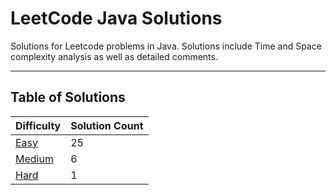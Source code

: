 # LeetCode Java Solutions

Solutions for Leetcode problems in Java. Solutions include Time and Space complexity analysis as well as detailed
comments.

---

## Table of Solutions

| Difficulty                  | Solution Count |
|-----------------------------|----------------|
| [Easy](/Easy/README.md)     | 25             |
| [Medium](/Medium/README.md) | 6              |
| [Hard](/Hard/README.md)     | 1              |
